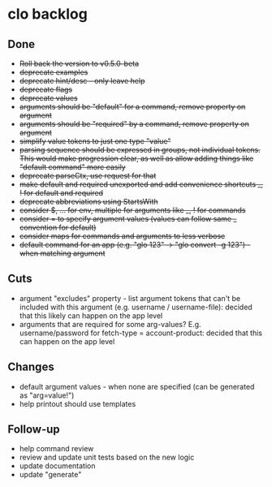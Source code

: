 # clo backlog

## Done

- ~~Roll back the version to v0.5.0-beta~~
- ~~deprecate examples~~
- ~~deprecate hint/desc - only leave help~~
- ~~deprecate flags~~
- ~~deprecate values~~
- ~~arguments should be "default" for a command, remove property on argument~~
- ~~arguments should be "required" by a command, remove property on argument~~
- ~~simplify value tokens to just one type "value"~~
- ~~parsing sequence should be expressed in groups, not individual tokens. This would make progression clear, as well as allow adding things like "default command" more easily~~
- ~~deprecate parseCtx, use request for that~~
- ~~make default and required unexported and add convenience shortcuts _, ! for default and required~~
- ~~deprecate abbreviations using StartsWith~~
- ~~consider $, ... for env, multiple for arguments like _, ! for commands~~
- ~~consider = to specify argument values (values can follow same _ convention for default)~~
- ~~consider maps for commands and arguments to less verbose~~
- ~~default command for an app (e.g. "glo 123" -> "glo convert -g 123") - when matching argument~~

## Cuts

- argument "excludes" property - list argument tokens that can't be included with this argument (e.g. username / username-file): decided that this likely can happen on the app level
- arguments that are required for some arg-values? E.g. username/password for fetch-type = account-product: decided that this can happen on the app level

## Changes

- default argument values - when none are specified (can be generated as "arg=value!")
- help printout should use templates

## Follow-up

- help command review
- review and update unit tests based on the new logic
- update documentation
- update "generate"